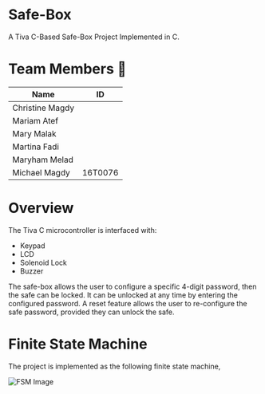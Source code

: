 # Safe-Box
A Tiva C-Based Safe-Box Project Implemented in C.

# Team Members  :muscle:

Name | ID
------------ | -------------
Christine Magdy | 
Mariam Atef | 
Mary Malak | 
Martina Fadi |
Maryham Melad | 
Michael Magdy | 16T0076


# Overview
The Tiva C microcontroller is interfaced with:
      
* Keypad
* LCD
* Solenoid Lock
* Buzzer

The safe-box allows the user to configure a specific 4-digit password, then the safe can be locked. It can be unlocked at any time by entering the configured password. A reset feature allows the user to re-configure the safe password, provided they can unlock the safe.

# Finite State Machine
The project is implemented as the following finite state machine,

![FSM Image](https://github.com/Michael-M-Mike/Tiva-C-Safe-Box/blob/master/state%20machine.png)
